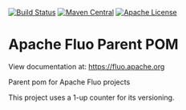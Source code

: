 <!--
  Licensed under the Apache License, Version 2.0 (the "License");
  you may not use this file except in compliance with the License.
  You may obtain a copy of the License at

      http://www.apache.org/licenses/LICENSE-2.0

  Unless required by applicable law or agreed to in writing, software
  distributed under the License is distributed on an "AS IS" BASIS,
  WITHOUT WARRANTIES OR CONDITIONS OF ANY KIND, either express or implied.
  See the License for the specific language governing permissions and
  limitations under the License.
-->

[![Build Status][ti]][tl] [![Maven Central][mi]][ml] [![Apache License][li]][ll]

# Apache Fluo Parent POM

View documentation at:
https://fluo.apache.org

Parent pom for Apache Fluo projects

This project uses a 1-up counter for its versioning.

[ti]: https://travis-ci.org/apache/incubator-fluo.svg?branch=fluo-parent
[tl]: https://travis-ci.org/apache/incubator-fluo/branches
[mi]: https://maven-badges.herokuapp.com/maven-central/org.apache.fluo/fluo-parent/badge.svg
[ml]: https://maven-badges.herokuapp.com/maven-central/org.apache.fluo/fluo-parent
[li]: https://img.shields.io/badge/license-ASL-blue.svg
[ll]: https://github.com/apache/incubator-fluo/blob/master/LICENSE
